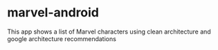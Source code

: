 # marvel-android
 This app shows a list of Marvel characters using clean architecture and google architecture recommendations
